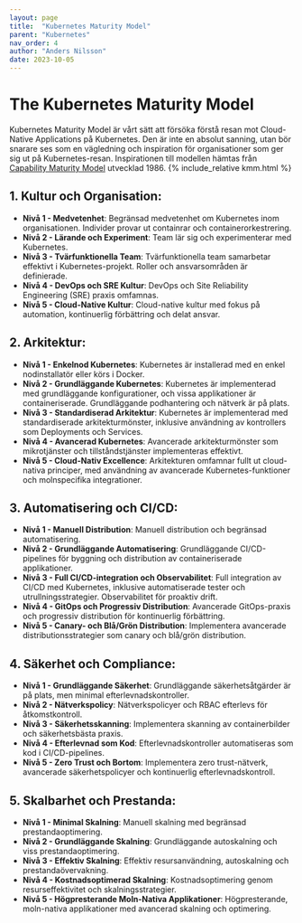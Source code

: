 ```yaml
---
layout: page
title:  "Kubernetes Maturity Model"
parent: "Kubernetes"
nav_order: 4
author: "Anders Nilsson"
date: 2023-10-05
---
```

# The Kubernetes Maturity Model
Kubernetes Maturity Model är vårt sätt att försöka förstå resan mot Cloud-Native Applications på Kubernetes. Den är inte en absolut sanning, utan bör snarare ses som en vägledning och inspiration för organisationer som ger sig ut på Kubernetes-resan. Inspirationen till modellen hämtas från [Capability Maturity Model](../capability-maturity-model) utvecklad 1986.
{% include_relative kmm.html %}

## **1. Kultur och Organisation:**
- **Nivå 1 - Medvetenhet**: Begränsad medvetenhet om Kubernetes inom organisationen. Individer provar ut containrar och containerorkestrering.
- **Nivå 2 - Lärande och Experiment**: Team lär sig och experimenterar med Kubernetes.
- **Nivå 3 - Tvärfunktionella Team**: Tvärfunktionella team samarbetar effektivt i Kubernetes-projekt. Roller och ansvarsområden är definierade.
- **Nivå 4 - DevOps och SRE Kultur**: DevOps och Site Reliability Engineering (SRE) praxis omfamnas.
- **Nivå 5 - Cloud-Native Kultur**: Cloud-native kultur med fokus på automation, kontinuerlig förbättring och delat ansvar.
## **2. Arkitektur:**
- **Nivå 1 - Enkelnod Kubernetes**: Kubernetes är installerad med en enkel nodinstallatör eller körs i Docker.
- **Nivå 2 - Grundläggande Kubernetes**: Kubernetes är implementerad med grundläggande konfigurationer, och vissa applikationer är containeriserade. Grundläggande podhantering och nätverk är på plats.
- **Nivå 3 - Standardiserad Arkitektur**: Kubernetes är implementerad med standardiserade arkitekturmönster, inklusive användning av kontrollers som Deployments och Services.
- **Nivå 4 - Avancerad Kubernetes**: Avancerade arkitekturmönster som mikrotjänster och tillståndstjänster implementeras effektivt.
- **Nivå 5 - Cloud-Nativ Excellence**: Arkitekturen omfamnar fullt ut cloud-nativa principer, med användning av avancerade Kubernetes-funktioner och molnspecifika integrationer.
## **3. Automatisering och CI/CD:**
- **Nivå 1 - Manuell Distribution**: Manuell distribution och begränsad automatisering.
- **Nivå 2 - Grundläggande Automatisering**: Grundläggande CI/CD-pipelines för byggning och distribution av containeriserade applikationer.
- **Nivå 3 - Full CI/CD-integration och Observabilitet**: Full integration av CI/CD med Kubernetes, inklusive automatiserade tester och utrullningsstrategier. Observabilitet för proaktiv drift.
- **Nivå 4 - GitOps och Progressiv Distribution**: Avancerade GitOps-praxis och progressiv distribution för kontinuerlig förbättring.
- **Nivå 5 - Canary- och Blå/Grön Distribution**: Implementera avancerade distributionsstrategier som canary och blå/grön distribution.
## **4. Säkerhet och Compliance:**
- **Nivå 1 - Grundläggande Säkerhet**: Grundläggande säkerhetsåtgärder är på plats, men minimal efterlevnadskontroller.
- **Nivå 2 - Nätverkspolicy**: Nätverkspolicyer och RBAC efterlevs för åtkomstkontroll.
- **Nivå 3 - Säkerhetsskanning**: Implementera skanning av containerbilder och säkerhetsbästa praxis.
- **Nivå 4 - Efterlevnad som Kod**: Efterlevnadskontroller automatiseras som kod i CI/CD-pipelines.
- **Nivå 5 - Zero Trust och Bortom**: Implementera zero trust-nätverk, avancerade säkerhetspolicyer och kontinuerlig efterlevnadskontroll.
## **5. Skalbarhet och Prestanda:**
- **Nivå 1 - Minimal Skalning**: Manuell skalning med begränsad prestandaoptimering.
- **Nivå 2 - Grundläggande Skalning**: Grundläggande autoskalning och viss prestandaoptimering.
- **Nivå 3 - Effektiv Skalning**: Effektiv resursanvändning, autoskalning och prestandaövervakning.
- **Nivå 4 - Kostnadsoptimerad Skalning**: Kostnadsoptimering genom resurseffektivitet och skalningsstrategier.
- **Nivå 5 - Högpresterande Moln-Nativa Applikationer**: Högpresterande, moln-nativa applikationer med avancerad skalning och optimering.

